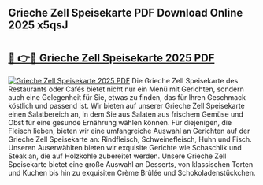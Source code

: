 ## Grieche Zell Speisekarte PDF Download Online 2025 x5qsJ

# <h2><a href="http://gcau8kn.nevu.top/?p=Grieche+Zell+Speisekarte">🔗 👉🔴 Grieche Zell Speisekarte 2025 PDF</a></h2>

[![Grieche Zell Speisekarte 2025 PDF](https://i.imgur.com/dBaPXMq.png)](http://gcau8kn.nevu.top/?p=Grieche+Zell+Speisekarte)
Die Grieche Zell Speisekarte des Restaurants oder Cafés bietet nicht nur ein Menü mit Gerichten, sondern auch eine Gelegenheit für Sie, etwas zu finden, das für Ihren Geschmack köstlich und passend ist. Wir bieten auf unserer Grieche Zell Speisekarte einen Salatbereich an, in dem Sie aus Salaten aus frischem Gemüse und Obst für eine gesunde Ernährung wählen können. Für diejenigen, die Fleisch lieben, bieten wir eine umfangreiche Auswahl an Gerichten auf der Grieche Zell Speisekarte an: Rindfleisch, Schweinefleisch, Huhn und Fisch. Unseren Auserwählten bieten wir exquisite Gerichte wie Schaschlik und Steak an, die auf Holzkohle zubereitet werden. Unsere Grieche Zell Speisekarte bietet eine große Auswahl an Desserts, von klassischen Torten und Kuchen bis hin zu exquisiten Crème Brûlée und Schokoladenstückchen.
